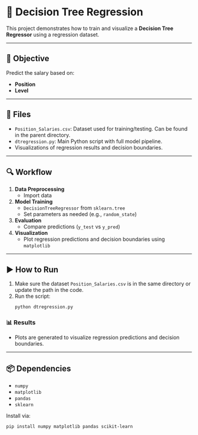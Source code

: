 # 🌳 Decision Tree Regression

This project demonstrates how to train and visualize a **Decision Tree Regressor** using a regression dataset.

---

## 📌 Objective

Predict the salary based on:
- **Position**
- **Level**

---

## 📁 Files

- `Position_Salaries.csv`: Dataset used for training/testing. Can be found in the parent directory.
- `dtregression.py`: Main Python script with full model pipeline.
- Visualizations of regression results and decision boundaries.

---

## 🔍 Workflow

1. **Data Preprocessing**
    - Import data
2. **Model Training**
    - `DecisionTreeRegressor` from `sklearn.tree`
    - Set parameters as needed (e.g., `random_state`)
3. **Evaluation**
    - Compare predictions (`y_test` vs `y_pred`)
4. **Visualization**
    - Plot regression predictions and decision boundaries using `matplotlib`

---

## ▶️ How to Run

1. Make sure the dataset `Position_Salaries.csv` is in the same directory or update the path in the code.
2. Run the script:
    ```bash
    python dtregression.py
    ```

### 📊 Results

- Plots are generated to visualize regression predictions and decision boundaries.

---

## 📦 Dependencies

- `numpy`
- `matplotlib`
- `pandas`
- `sklearn`

Install via:

```bash
pip install numpy matplotlib pandas scikit-learn
```
